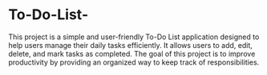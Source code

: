 # To-Do-List-
This project is a simple and user-friendly To-Do List application designed to help users manage their daily tasks efficiently. It allows users to add, edit, delete, and mark tasks as completed. The goal of this project is to improve productivity by providing an organized way to keep track of responsibilities.
